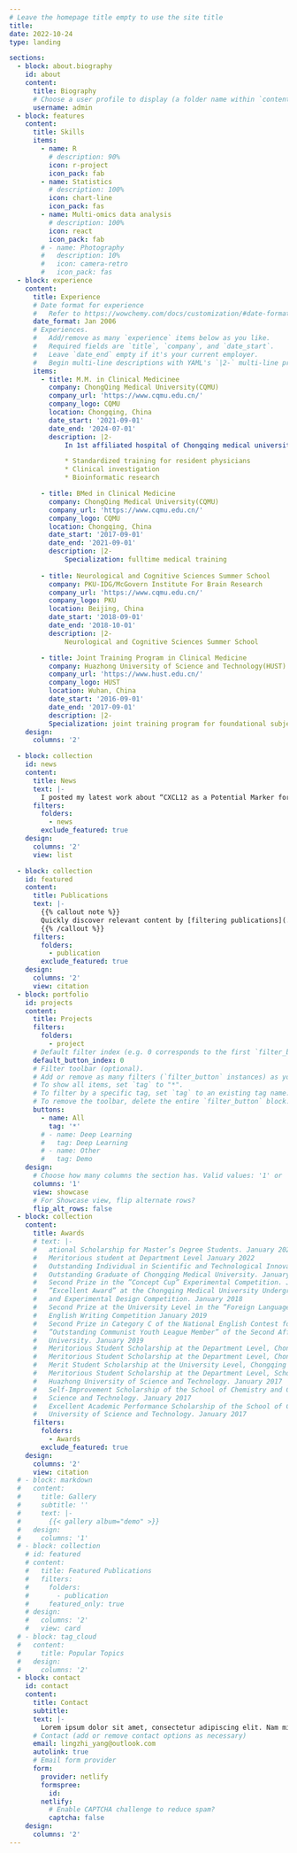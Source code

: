 ```yaml
---
# Leave the homepage title empty to use the site title
title:
date: 2022-10-24
type: landing

sections:
  - block: about.biography
    id: about
    content:
      title: Biography
      # Choose a user profile to display (a folder name within `content/authors/`)
      username: admin
  - block: features
    content:
      title: Skills
      items:
        - name: R
          # description: 90%
          icon: r-project
          icon_pack: fab
        - name: Statistics
          # description: 100%
          icon: chart-line
          icon_pack: fas
        - name: Multi-omics data analysis
          # description: 100%
          icon: react
          icon_pack: fab
        # - name: Photography
        #   description: 10%
        #   icon: camera-retro
        #   icon_pack: fas
  - block: experience
    content:
      title: Experience
      # Date format for experience
      #   Refer to https://wowchemy.com/docs/customization/#date-format
      date_format: Jan 2006
      # Experiences.
      #   Add/remove as many `experience` items below as you like.
      #   Required fields are `title`, `company`, and `date_start`.
      #   Leave `date_end` empty if it's your current employer.
      #   Begin multi-line descriptions with YAML's `|2-` multi-line prefix.
      items:
        - title: M.M. in Clinical Medicinee
          company: ChongQing Medical University(CQMU)
          company_url: 'https://www.cqmu.edu.cn/'
          company_logo: CQMU
          location: Chongqing, China
          date_start: '2021-09-01'
          date_end: '2024-07-01'
          description: |2-
              In 1st affiliated hospital of Chongqing medical university, I worked for:

              * Standardized training for resident physicians
              * Clinical investigation
              * Bioinformatic research

        - title: BMed in Clinical Medicine
          company: ChongQing Medical University(CQMU)
          company_url: 'https://www.cqmu.edu.cn/'
          company_logo: CQMU
          location: Chongqing, China
          date_start: '2017-09-01'
          date_end: '2021-09-01'
          description: |2-
              Specialization: fulltime medical training
              
        - title: Neurological and Cognitive Sciences Summer School
          company: PKU-IDG/McGovern Institute For Brain Research
          company_url: 'https://www.cqmu.edu.cn/'
          company_logo: PKU
          location: Beijing, China
          date_start: '2018-09-01'
          date_end: '2018-10-01'
          description: |2-
              Neurological and Cognitive Sciences Summer School

        - title: Joint Training Program in Clinical Medicine
          company: Huazhong University of Science and Technology(HUST)
          company_url: 'https://www.hust.edu.cn/'
          company_logo: HUST
          location: Wuhan, China
          date_start: '2016-09-01'
          date_end: '2017-09-01'
          description: |2-
          Specialization: joint training program for foundational subjects.
    design:
      columns: '2'

  - block: collection
    id: news
    content:
      title: News
      text: |-
        I posted my latest work about “CXCL12 as a Potential Marker for identifying AF Subset” on AHA Scientific Sessions, virtual Poster Session 2022, and updated my work on **CIRCULATION** as an abstract.
      filters:
        folders:
          - news
        exclude_featured: true
    design:
      columns: '2'
      view: list

  - block: collection
    id: featured
    content:
      title: Publications
      text: |-
        {{% callout note %}}
        Quickly discover relevant content by [filtering publications](./publication/).
        {{% /callout %}}
      filters:
        folders:
          - publication
        exclude_featured: true
    design:
      columns: '2'
      view: citation
  - block: portfolio
    id: projects
    content:
      title: Projects
      filters:
        folders:
          - project
      # Default filter index (e.g. 0 corresponds to the first `filter_button` instance below).
      default_button_index: 0
      # Filter toolbar (optional).
      # Add or remove as many filters (`filter_button` instances) as you like.
      # To show all items, set `tag` to "*".
      # To filter by a specific tag, set `tag` to an existing tag name.
      # To remove the toolbar, delete the entire `filter_button` block.
      buttons:
        - name: All
          tag: '*'
        # - name: Deep Learning
        #   tag: Deep Learning
        # - name: Other
        #   tag: Demo
    design:
      # Choose how many columns the section has. Valid values: '1' or '2'.
      columns: '1'
      view: showcase
      # For Showcase view, flip alternate rows?
      flip_alt_rows: false
  - block: collection
    content:
      title: Awards
      # text: |-
      #   ational Scholarship for Master’s Degree Students. January 2022
      #   Meritorious student at Department Level January 2022
      #   Outstanding Individual in Scientific and Technological Innovation Chongqing Medical University. January 2022
      #   Outstanding Graduate of Chongqing Medical University. January 2020
      #   Second Prize in the ”Concept Cup” Experimental Competition. January 2019
      #   ”Excellent Award” at the Chongqing Medical University Undergraduate Basic Medical Science Innovation Forum
      #   and Experimental Design Competition. January 2018
      #   Second Prize at the University Level in the ”Foreign Language Teaching and Research Press (FLTPR)” National
      #   English Writing Competition January 2019
      #   Second Prize in Category C of the National English Contest for College Students. January 2019
      #   ”Outstanding Communist Youth League Member” of the Second Affiliated Hospital of Chongqing Medical
      #   University. January 2019
      #   Meritorious Student Scholarship at the Department Level, Chongqing Medical University. January 2020
      #   Meritorious Student Scholarship at the Department Level, Chongqing Medical University. January 2019
      #   Merit Student Scholarship at the University Level, Chongqing Medical University. January 2018
      #   Meritorious Student Scholarship at the Department Level, School of Chemistry and Chemical Engineering,
      #   Huazhong University of Science and Technology. January 2017
      #   Self-Improvement Scholarship of the School of Chemistry and Chemical Engineering, Huazhong University of
      #   Science and Technology. January 2017
      #   Excellent Academic Performance Scholarship of the School of Chemistry and Chemical Engineering, Huazhong
      #   University of Science and Technology. January 2017
      filters:
        folders:
          - Awards
        exclude_featured: true
    design:
      columns: '2'
      view: citation
  # - block: markdown
  #   content:
  #     title: Gallery
  #     subtitle: ''
  #     text: |-
  #       {{< gallery album="demo" >}}
  #   design:
  #     columns: '1'
  # - block: collection
    # id: featured
    # content:
    #   title: Featured Publications
    #   filters:
    #     folders:
    #       - publication
    #     featured_only: true
    # design:
    #   columns: '2'
    #   view: card
  # - block: tag_cloud
  #   content:
  #     title: Popular Topics
  #   design:
  #     columns: '2'
  - block: contact
    id: contact
    content:
      title: Contact
      subtitle:
      text: |-
        Lorem ipsum dolor sit amet, consectetur adipiscing elit. Nam mi diam, venenatis ut magna et, vehicula efficitur enim.
      # Contact (add or remove contact options as necessary)
      email: lingzhi_yang@outlook.com
      autolink: true
      # Email form provider
      form:
        provider: netlify
        formspree:
          id:
        netlify:
          # Enable CAPTCHA challenge to reduce spam?
          captcha: false
    design:
      columns: '2'
---
```

